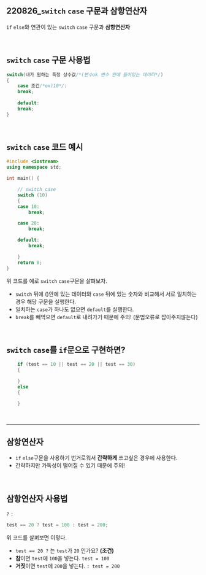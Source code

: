 ## 220826_`switch` `case` 구문과 삼항연산자

`if` `else`와 연관이 있는 `switch` `case` 구문과 **삼항연산자**

<br/>

## `switch` `case` 구문 사용법
```cpp
switch(내가 원하는 특정 상수값/*(변수ok 변수 안에 들어있는 데이터*/)
{
    case 조건/*ex)10*/:
    break;
    
    default:
    break;
}
```

<br/>

## `switch` `case` 코드 예시
```cpp
#include <iostream>
using namespace std;

int main() {

	// switch case
	switch (10) 
	{
	case 10:
		break;

	case 20:
		break;

	default:
		break;

	}    
    return 0;
}
```
위 코드를 예로 `switch` `case`구문을 살펴보자.
* `switch` 뒤에 ()안에 있는 데이터와 `case` 뒤에 있는 숫자와 비교해서 서로 일치하는 경우 해당 구문을 실행한다.
* 일치하는 `case`가 하나도 없으면 `default`를 실행한다.
* `break`를 빼먹으면 `default`로 내려가기 때문에 주의! (문법오류로 잡아주지않는다)  

<br/>

## `switch` `case`를 `if`문으로 구현하면? 

```cpp
	if (test == 10 || test == 20 || test == 30)
    {

	}
	else
	{

	}
```

<br/>  

---

## 삼항연산자  
* `if` `else`구문을 사용하기 번거로워서 **간략하게** 쓰고싶은 경우에 사용한다.  
* 간략하지만 가독성이 떨어질 수 있기 때문에 주의!

<br/>

## **삼항연산자** 사용법
`?` `:`  
```cpp
test == 20 ? test = 100 : test = 200;
```
위 코드를 살펴보면 이렇다.  
* `test == 20 ?` 는 `test`가 `20` 인가요? **(조건)**
* **참**이면 `test`에 `100`을 넣는다. `test = 100`
* **거짓**이면 `test`에 `200`을 넣는다. `: test = 200`  

